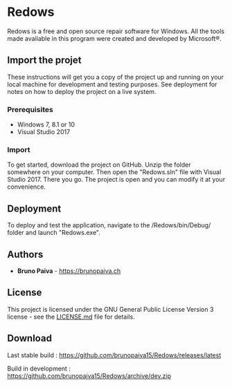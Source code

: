 # Redows

Redows is a free and open source repair software for Windows. All the tools made available in this program
were created and developed by Microsoft®.

## Import the projet

These instructions will get you a copy of the project up and running on your local machine for development and testing purposes. See deployment for notes on how to deploy the project on a live system.

### Prerequisites

- Windows 7, 8.1 or 10
- Visual Studio 2017

### Import

To get started, download the project on GitHub. Unzip the folder somewhere on your computer. Then open the "Redows.sln" file with Visual Studio 2017. There you go. The project is open and you can modify it at your convenience.

## Deployment

To deploy and test the application, navigate to the /Redows/bin/Debug/ folder and launch "Redows.exe".

## Authors

* **Bruno Paiva** - https://brunopaiva.ch

## License

This project is licensed under the GNU General Public License Version 3 license - see the [LICENSE.md](LICENSE.md) file for details.

## Download

Last stable build : https://github.com/brunopaiva15/Redows/releases/latest

Build in development : https://github.com/brunopaiva15/Redows/archive/dev.zip

